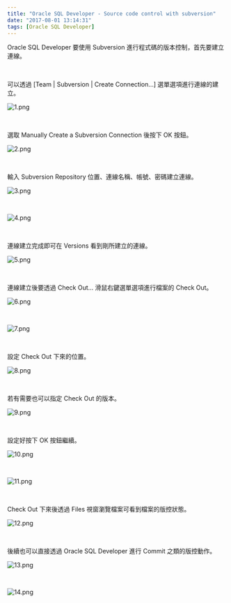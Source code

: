 ```yaml
---
title: "Oracle SQL Developer - Source code control with subversion"
date: "2017-08-01 13:14:31"
tags: [Oracle SQL Developer]
---
```



Oracle SQL Developer 要使用 Subversion 進行程式碼的版本控制，首先要建立連線。  

<!-- More -->

<br/>


可以透過 [Team | Subversion | Create Connection...] 選單選項進行連線的建立。  

![1.png](1.png)

<br/>


選取 Manually Create a Subversion Connection 後按下 OK 按鈕。  

![2.png](2.png)

<br/>


輸入 Subversion Repository 位置、連線名稱、帳號、密碼建立連線。  

![3.png](3.png)

<br/>


![4.png](4.png)

<br/>


連線建立完成即可在 Versions 看到剛所建立的連線。  

![5.png](5.png)

<br/>


連線建立後要透過 Check Out... 滑鼠右鍵選單選項進行檔案的 Check Out。  

![6.png](6.png)

<br/>


![7.png](7.png)

<br/>


設定 Check Out 下來的位置。  

![8.png](8.png)

<br/>


若有需要也可以指定 Check Out 的版本。  

![9.png](9.png)

<br/>


設定好按下 OK 按鈕繼續。  

![10.png](10.png)

<br/>


![11.png](11.png)

<br/>


Check Out 下來後透過 Files 視窗瀏覽檔案可看到檔案的版控狀態。  

![12.png](12.png)

<br/>


後續也可以直接透過 Oracle SQL Developer 進行 Commit 之類的版控動作。  

![13.png](13.png)

<br/>


![14.png](14.png)

<br/>
